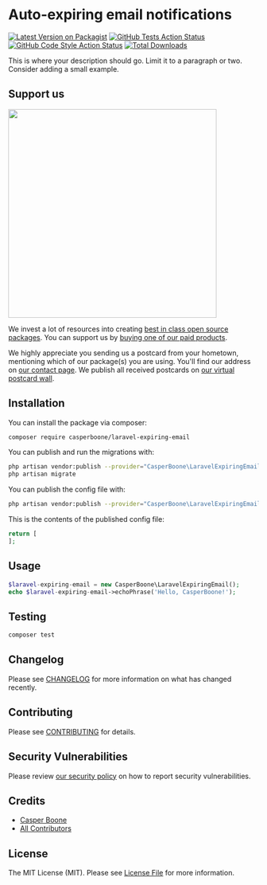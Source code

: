 # Auto-expiring email notifications

[![Latest Version on Packagist](https://img.shields.io/packagist/v/casperboone/laravel-expiring-email.svg?style=flat-square)](https://packagist.org/packages/casperboone/laravel-expiring-email)
[![GitHub Tests Action Status](https://img.shields.io/github/workflow/status/casperboone/laravel-expiring-email/run-tests?label=tests)](https://github.com/casperboone/laravel-expiring-email/actions?query=workflow%3ATests+branch%3Amaster)
[![GitHub Code Style Action Status](https://img.shields.io/github/workflow/status/casperboone/laravel-expiring-email/Check%20&%20fix%20styling?label=code%20style)](https://github.com/casperboone/laravel-expiring-email/actions?query=workflow%3A"Check+%26+fix+styling"+branch%3Amaster)
[![Total Downloads](https://img.shields.io/packagist/dt/casperboone/laravel-expiring-email.svg?style=flat-square)](https://packagist.org/packages/casperboone/laravel-expiring-email)


This is where your description should go. Limit it to a paragraph or two. Consider adding a small example.

## Support us

[<img src="https://github-ads.s3.eu-central-1.amazonaws.com/package-laravel-expiring-email-laravel.jpg?t=1" width="419px" />](https://spatie.be/github-ad-click/package-laravel-expiring-email-laravel)

We invest a lot of resources into creating [best in class open source packages](https://spatie.be/open-source). You can support us by [buying one of our paid products](https://spatie.be/open-source/support-us).

We highly appreciate you sending us a postcard from your hometown, mentioning which of our package(s) you are using. You'll find our address on [our contact page](https://spatie.be/about-us). We publish all received postcards on [our virtual postcard wall](https://spatie.be/open-source/postcards).

## Installation

You can install the package via composer:

```bash
composer require casperboone/laravel-expiring-email
```

You can publish and run the migrations with:

```bash
php artisan vendor:publish --provider="CasperBoone\LaravelExpiringEmail\LaravelExpiringEmailServiceProvider" --tag="laravel-expiring-email-migrations"
php artisan migrate
```

You can publish the config file with:
```bash
php artisan vendor:publish --provider="CasperBoone\LaravelExpiringEmail\LaravelExpiringEmailServiceProvider" --tag="laravel-expiring-email-config"
```

This is the contents of the published config file:

```php
return [
];
```

## Usage

```php
$laravel-expiring-email = new CasperBoone\LaravelExpiringEmail();
echo $laravel-expiring-email->echoPhrase('Hello, CasperBoone!');
```

## Testing

```bash
composer test
```

## Changelog

Please see [CHANGELOG](CHANGELOG.md) for more information on what has changed recently.

## Contributing

Please see [CONTRIBUTING](.github/CONTRIBUTING.md) for details.

## Security Vulnerabilities

Please review [our security policy](../../security/policy) on how to report security vulnerabilities.

## Credits

- [Casper Boone](https://github.com/casperboone)
- [All Contributors](../../contributors)

## License

The MIT License (MIT). Please see [License File](LICENSE.md) for more information.
